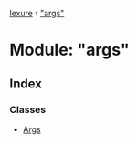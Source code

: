 [lexure](../README.md) › ["args"](_args_.md)

# Module: "args"

## Index

### Classes

* [Args](../classes/_args_.args.md)

